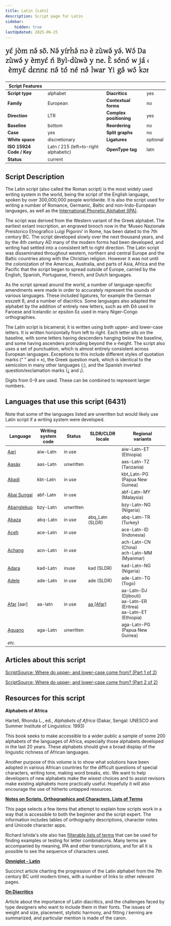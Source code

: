 ```yaml
---
title: Latin [Latn]
description: Script page for Latin
sidebar:
    hidden: true
lastUpdated: 2025-06-25
---
```


![Latin sample](images/latn-sample.png)

**Script Features** |     |     |     |
------------------- | --- | --- | --- |
**Script type** | alphabet            | **Diacritics** | yes |
**Family** | European                 | **Contextual forms** | no |
**Direction** | LTR                   | **Complex positioning** | yes |
**Baseline** | bottom                 | **Reordering** | no |
**Case** | yes                        | **Split graphs** | no |
**White space** | discretionary       | **Ligatures** | optional |
**ISO 15924 Code / Key** | Latn / 215 (left=to-right alphabetic) | **OpenType tag** | latn |
**Status** | current | | |

## Script Description

The Latin script (also called the Roman script) is the most widely used writing system in the world, being the script of the English language, spoken by over 300,000,000 people worldwide. It is also the script used for writing a number of Romance, Germanic, Baltic and non-Indo-European languages, as well as the [International Phonetic Alphabet (IPA)](https://scriptsource.org/entry/ucgb77fkvh).

The script was derived from the Western variant of the Greek alphabet. The earliest extant inscription, an engraved brooch now in the ‘Museo Nazionale Preistorico Etnografico Luigi Pigorini’ in Rome, has been dated to the 7th century BC. The script developed slowly over the next thousand years, and by the 4th century AD many of the modern forms had been developed, and writing had settled into a consistent left to right direction. The Latin script was disseminated throughout western, northern and central Europe and the Baltic countries along with the Christian religion. However it was not until the colonization of the Americas, Australia, and parts of Asia, Africa and the Pacific that the script began to spread outside of Europe, carried by the English, Spanish, Portuguese, French, and Dutch languages.

As the script spread around the world, a number of language-specific amendments were made in order to accurately represent the sounds of various languages. These included ligatures, for example the German esszett ß, and a number of diacritics. Some languages also adapted the alphabet by the addition of entirely new letters, such as eth Ðð used in Faroese and Icelandic or epsilon Ɛɛ used in many Niger-Congo orthographies.

The Latin script is bicameral; it is written using both upper- and lower-case letters. It is written horizontally from left to right. Each letter sits on the baseline, with some letters having descenders hanging below the baseline, and some having ascenders protruding beyond the x-height. The script also uses a set of punctuation, which is almost entirely consistent across European languages. Exceptions to this include different styles of quotation marks (“ ” and « »), the Greek question mark, which is identical to the semicolon in many other languages (;), and the Spanish inverted question/exclamation marks (¿ and ¡).

Digits from 0-9 are used. These can be combined to represent larger numbers.

## Languages that use this script (6431)

Note that some of the languages listed are unwritten but would likely use Latin script if a writing system were developed.

Language | Writing system<br>code | Status | SLDR/CLDR<br>locale | Regional<br>variants |
-------- | ---------------------- | ------ | ------------------- | -------------------- |
<u>Aari</u> | aiw-Latn | in use | | aiw-Latn-ET (Ethiopia) |
<u>Aasáx</u> | aas-Latn | unwritten | | aas-Latn-TZ (Tanzania) |
<u>Abadi</u> | kbt-Latn | in use | | kbt_Latn-PG (Papua New Guinea) |
<u>Abai Sungai</u> | abf-Latn | in use | | abf-Latn-MY (Malaysia) |
<u>Abanglekuo</u> | bzy-Latn | unwritten | | bzy-Latn-NG (Nigeria) |
<u>Abaza</u> | abq-Latn | in use | abq_Latn (SLDR) | abq-Latn-TR (Turkey) |
<u>Aceh</u> | ace-Latn | in use | | ace-Latn-ID (Indonesia)|
<u>Achang</u> | acn-Latn | in use | | ach-Latn-CN (China)<br>ach-Latn-MM (Myanmar)|
<u>Adara</u> | kad-Latn | inuse | kad (SLDR) | kad-Latn-NG (Nigeria) |
<u>Adele</u> | ade-Latn | in use | ade (SLDR) | ade-Latn-TG (Togo) |
<u>Afar</u> \[aar\] | aa-latn | in use | [aa \[Afar\]](https://unicode.org/cldr/charts/47/summary/aa.html) | aa-Latn-DJ (Djibouti)<br>aa-Latn-ER (Eritrea)<br>aa-Latn-ET (Ethiopia)|
<u>Aguano</u> | aga-Latn | unwritten| | aga-Latn-PG (Papua New Guinea) |
_etc._ | | |

## Articles about this script

[ScriptSource: Where do upper- and lower-case come from? (Part 1 of 2)](https://scriptsource.org/cms/scripts/page.php?item_id=entry_detail&uid=a5aqyqlztp)

[ScriptSource: Where do upper- and lower-case come from? (Part 2 of 2)](https://scriptsource.org/cms/scripts/page.php?item_id=entry_detail&uid=d8mn7ztlj4)

## Resources for this script

**Alphabets of Africa**

Hartell, Rhonda L., ed., _Alphabets of Africa_ (Dakar, Sengal: UNESCO and Summer Institute of Linguistics: 1993)

This book seeks to make accessible to a wider public a sample of some 200 alphabets of the languages of Africa, especially those alphabets developed in the last 20 years. These alphabets should give a broad display of the linguistic richness of African languages.

Another purpose of this volume is to show what solutions have been adopted in various African countries for the difficult questions of special characters, writing tone, making word breaks, etc. We want to help developers of new alphabets make the wisest choices and to assist revisors make existing alphabets more practically useful. Hopefully it will also encourage the use of hitherto untapped resources.

[**Notes on Scripts, Orthographics and Characters, Lists of Terms**](https://r12a.github.io/scripts/#scriptnotes)

This page selects a few items that attempt to explain how scripts work in a way that is accessible to both the beginner and the script expert. The information includes tables of orthography descriptions, character notes and Unicode character apps.

Richard Ishida's site also has [filterable lists of terms](https://r12a.github.io/scripts/index.html#termbases) that can be used for finding examples or testing for letter combinations. Many terms are accompanied by meaning, IPA and other transcriptions, and for all it is possible to see the sequence of characters used.

[**Omniglot - Latin**](http://www.omniglot.com/writing/latin.htm)

Succinct article charting the progression of the Latin alphabet from the 7th century BC until modern times, with a number of links to other relevant pages.

[**On Diacritics**](http://ilovetypography.com/2009/01/24/on-diacritics/)

Article about the importance of Latin diacritics, and the challenges faced by type designers who want to include them in their fonts. The issues of weight and size, placement, stylistic harmony, and fitting / kerning are summarized, and particular mention is made of the caron.

